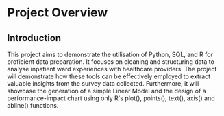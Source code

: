 # Project Overview

## Introduction
This project aims to demonstrate the utilisation of Python, SQL, and R for proficient data preparation. It focuses on cleaning and structuring data to analyse inpatient ward experiences with healthcare providers. The project will demonstrate how these tools can be effectively employed to extract valuable insights from the survey data collected. Furthermore, it will showcase the generation of a simple Linear Model and the design of a performance-impact chart using only R's plot(), points(), text(), axis() and abline() functions.

      
        

         
        

          
    


